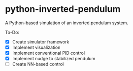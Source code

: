 # python-inverted-pendulum

A Python-based simulation of an inverted pendulum system.

To-Do:
- [X] Create simulator framework
- [X] Implement visualization
- [X] Implement conventional PID control
- [X] Implement nudge to stabilized pendulum
- [ ] Create NN-based control
